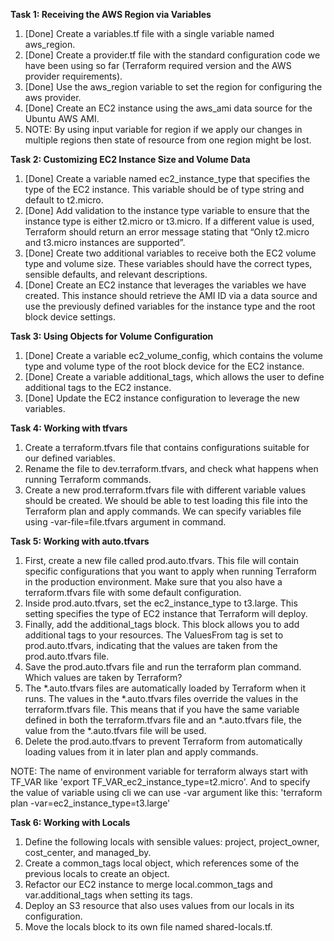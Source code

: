 **Task 1: Receiving the AWS Region via Variables**
1. [Done] Create a variables.tf file with a single variable named aws_region.
2. [Done] Create a provider.tf file with the standard configuration code we have been using so far (Terraform required version and the AWS provider requirements).
3. [Done] Use the aws_region variable to set the region for configuring the aws provider.
4. [Done] Create an EC2 instance using the aws_ami data source for the Ubuntu AWS AMI.
5. NOTE: By using input variable for region if we apply our changes in multiple regions then state of resource from one region might be lost.

**Task 2: Customizing EC2 Instance Size and Volume Data**
1. [Done] Create a variable named ec2_instance_type that specifies the type of the EC2 instance. This variable should be of type string and default to t2.micro.
2. [Done] Add validation to the instance type variable to ensure that the instance type is either t2.micro or t3.micro. If a different value is used, Terraform should return an error message stating that “Only t2.micro and t3.micro instances are supported”.
3. [Done] Create two additional variables to receive both the EC2 volume type and volume size. These variables should have the correct types, sensible defaults, and relevant descriptions.
4. [Done] Create an EC2 instance that leverages the variables we have created. This instance should retrieve the AMI ID via a data source and use the previously defined variables for the instance type and the root block device settings.

**Task 3: Using Objects for Volume Configuration**
1. [Done] Create a variable ec2_volume_config, which contains the volume type and volume type of the root block device for the EC2 instance.
2. [Done] Create a variable additional_tags, which allows the user to define additional tags to the EC2 instance.
3. [Done] Update the EC2 instance configuration to leverage the new variables.

**Task 4: Working with tfvars**
1. Create a terraform.tfvars file that contains configurations suitable for our defined variables.
2. Rename the file to dev.terraform.tfvars, and check what happens when running Terraform commands.
3. Create a new prod.terraform.tfvars file with different variable values should be created. We should be able to test loading this file into the Terraform plan and apply commands. We can specify variables file using -var-file=file.tfvars argument in command.

**Task 5: Working with auto.tfvars**
1. First, create a new file called prod.auto.tfvars. This file will contain specific configurations that you want to apply when running Terraform in the production environment. Make sure that you also have a terraform.tfvars file with some default configuration.
2. Inside prod.auto.tfvars, set the ec2_instance_type to t3.large. This setting specifies the type of EC2 instance that Terraform will deploy.
3. Finally, add the additional_tags block. This block allows you to add additional tags to your resources. The ValuesFrom tag is set to prod.auto.tfvars, indicating that the values are taken from the prod.auto.tfvars file.
4. Save the prod.auto.tfvars file and run the terraform plan command. Which values are taken by Terraform? 
5. The *.auto.tfvars files are automatically loaded by Terraform when it runs. The values in the *.auto.tfvars files override the values in the terraform.tfvars file. This means that if you have the same variable defined in both the terraform.tfvars file and an *.auto.tfvars file, the value from the *.auto.tfvars file will be used.
6. Delete the prod.auto.tfvars to prevent Terraform from automatically loading values from it in later plan and apply commands.

NOTE: The name of environment variable for terraform always start with TF_VAR like 'export TF_VAR_ec2_instance_type=t2.micro'. And to specify the value of variable using cli we can use -var argument like this: 'terraform plan -var=ec2_instance_type=t3.large'

**Task 6: Working with Locals**
1. Define the following locals with sensible values: project, project_owner, cost_center, and managed_by.
2. Create a common_tags local object, which references some of the previous locals to create an object.
3. Refactor our EC2 instance to merge local.common_tags and var.additional_tags when setting its tags.
4. Deploy an S3 resource that also uses values from our locals in its configuration.
5. Move the locals block to its own file named shared-locals.tf.


